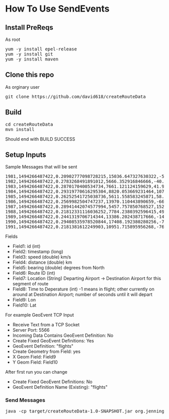 # How To Use SendEvents

## Install PreReqs

As root

<pre>
yum -y install epel-release
yum -y install git
yum -y install maven
</pre>

## Clone this repo  
As orginary user

<pre>
git clone https://github.com/david618/createRouteData
</pre>

## Build 

<pre>
cd createRouteData
mvn install
</pre>

Should end with BUILD SUCCESS

## Setup Inputs
Sample Messages that will be sent
<pre>
1981,1494266487422,0.20902777098728215,15036.647327630322,-57.19894641498842,82,"Thornhill Air Base -> Catalina Airport",-1,18.470377468342,-11.910949591314
1982,1494266487422,0.2783268491891012,5666.352916846666,-40.67568624135877,83,"General Abelardo L. Rodríguez International Airport -> Anshan Air Base",-1,-159.610199718585,54.547188232323
1983,1494266487422,0.2870170400534734,7661.121124159629,41.98079052376241,84,"Bafoussam Airport -> Sendai Airport",-1,49.205173784553,37.808264340253
1984,1494266487422,0.29319770616295304,8820.053669231464,107.84723574614834,85,"Learmonth Airport -> Enua Airport",-1,115.443219285222,-22.63242364692
1985,1494266487422,0.26252541725038736,5611.558583245871,58.335872982398975,86,"Tozeur Nefta International Airport -> Chihhang Air Base",-1,64.933674575431,44.726262261316
1986,1494266487422,0.2569982504747237,13970.110443890659,-66.17955418761731,87,"Basco Airport -> Coronel Horácio de Mattos Airport",-1,82.915095898876,30.390789648329
1987,1494266487422,0.28941442074577994,5457.757850768527,152.12729283391,88,"TSTC Waco Airport -> Maria Reiche Neuman Airport",-1,-95.98559788458,29.847741998441
1988,1494266487422,0.21812331116036252,7784.2380392596415,49.55129796439629,89,"Amos Magny Airport -> Bassel Al-Assad International Airport",-1,-68.475546858944,53.166330174696
1989,1494266487422,0.2441319706714344,13386.202438717666,-149.54162688185477,90,"Wiluna Airport -> Deputado Luiz Eduardo Magalhães International Airport",-1,110.533262924046,-39.158020682868
1990,1494266487422,0.29408535978520844,17408.192380280256,-76.10898999421087,91,"Monroe County Airport -> Cunderdin Airport",-1,-90.00645306477,39.741583811959
1991,1494266487422,0.2181381612249903,10951.715895956268,-76.89984745756738,92,"Roi Et Airport -> Bouaké Airport",-1,96.433858879416,17.616316859117
</pre>

Fields
- Field1: id (int)
- Field2: timestamp (long)
- Field3: speed (double) km/s
- Field4: distance (double) km
- Field5: bearing (double) degrees from North
- Field6: Route ID (int)
- Field7: Location (String) Departing Airport -> Destination Airport for this segment of route
- Field8: Time to Deperature (int) -1 means in flight; other currently on around at Destination Airport; number of seconds until it will depart
- Field9: Lon 
- Field10: Lat

For example GeoEvent TCP Input
- Receive Text from a TCP Socket
- Server Port: 5566
- Incoming Data Contains GeoEvent Definition: No
- Create Fixed GeoEvent Definitions: Yes 
- GeoEvent Definition: "flights"
- Create Geometry from Field: yes
- X Geom Field: Field9
- Y Geom Field: Field10

After first run you can change
- Create Fixed GeoEvent Definitions: No
- GeoEvent Definition Name (Existing): "flights"


### Send Messages

<pre>
java -cp target/createRouteData-1.0-SNAPSHOT.jar org.jennings.route.SendEvts localhost:5570 100:2000 10
</pre>



